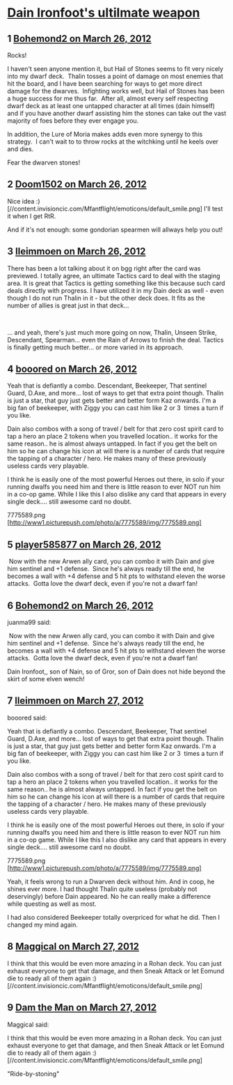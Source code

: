 # [Dain Ironfoot&#039;s ultilmate weapon](https://community.fantasyflightgames.com/topic/62332-dain-ironfoots-ultilmate-weapon/)

## 1 [Bohemond2 on March 26, 2012](https://community.fantasyflightgames.com/topic/62332-dain-ironfoots-ultilmate-weapon/?do=findComment&comment=610209)

Rocks!

I haven't seen anyone mention it, but Hail of Stones seems to fit very nicely into my dwarf deck.  Thalin tosses a point of damage on most enemies that hit the board, and I have been searching for ways to get more direct damage for the dwarves.  Infighting works well, but Hail of Stones has been a huge success for me thus far.  After all, almost every self respecting dwarf deck as at least one untapped character at all times (dain himself) and if you have another dwarf assisting him the stones can take out the vast majority of foes before they ever engage you.

In addition, the Lure of Moria makes adds even more synergy to this strategy.  I can't wait to to throw rocks at the witchking until he keels over and dies.

Fear the dwarven stones!

## 2 [Doom1502 on March 26, 2012](https://community.fantasyflightgames.com/topic/62332-dain-ironfoots-ultilmate-weapon/?do=findComment&comment=610244)

Nice idea :) [//content.invisioncic.com/Mfantflight/emoticons/default_smile.png] I'll test it when I get RtR.

And if it's not enough: some gondorian spearmen will allways help you out!

## 3 [lleimmoen on March 26, 2012](https://community.fantasyflightgames.com/topic/62332-dain-ironfoots-ultilmate-weapon/?do=findComment&comment=610247)

There has been a lot talking about it on bgg right after the card was previewed. I totally agree, an ultimate Tactics card to deal with the staging area. It is great that Tactics is getting something like this because such card deals directly with progress. I have utilized it in my Dain deck as well - even though I do not run Thalin in it - but the other deck does. It fits as the number of allies is great just in that deck...

 

... and yeah, there's just much more going on now, Thalin, Unseen Strike, Descendant, Spearman... even the Rain of Arrows to finish the deal. Tactics is finally getting much better... or more varied in its approach.

## 4 [booored on March 26, 2012](https://community.fantasyflightgames.com/topic/62332-dain-ironfoots-ultilmate-weapon/?do=findComment&comment=610291)

Yeah that is defiantly a combo. Descendant, Beekeeper, That sentinel Guard, D.Axe, and more... lost of ways to get that extra point though. Thalin is just a star, that guy just gets better and better form Kaz onwards. I'm a big fan of beekeeper, with Ziggy you can cast him like 2 or 3  times a turn if you like.

Dain also combos with a song of travel / belt for that zero cost spirit card to tap a hero an place 2 tokens when you travelled location.. it works for the same reason.. he is almost always untapped. In fact if you get the belt on him so he can change his icon at will there is a number of cards that require the tapping of a character / hero. He makes many of these previously useless cards very playable.

I think he is easily one of the most powerful Heroes out there, in solo if your running dwalfs you need him and there is little reason to ever NOT run him in a co-op game. While I like this I also dislike any card that appears in every single deck.... still awesome card no doubt.

7775589.png [http://www1.picturepush.com/photo/a/7775589/img/7775589.png]

## 5 [player585877 on March 26, 2012](https://community.fantasyflightgames.com/topic/62332-dain-ironfoots-ultilmate-weapon/?do=findComment&comment=610449)

 Now with the new Arwen ally card, you can combo it with Dain and give him sentinel and +1 defense.  Since he's always ready till the end, he becomes a wall with +4 defense and 5 hit pts to withstand eleven the worse attacks.  Gotta love the dwarf deck, even if you're not a dwarf fan!

## 6 [Bohemond2 on March 26, 2012](https://community.fantasyflightgames.com/topic/62332-dain-ironfoots-ultilmate-weapon/?do=findComment&comment=610465)

juanma99 said:

 Now with the new Arwen ally card, you can combo it with Dain and give him sentinel and +1 defense.  Since he's always ready till the end, he becomes a wall with +4 defense and 5 hit pts to withstand eleven the worse attacks.  Gotta love the dwarf deck, even if you're not a dwarf fan!



Dain Ironfoot,, son of Nain, so of Gror, son of Dain does not hide beyond the skirt of some elven wench!

## 7 [lleimmoen on March 27, 2012](https://community.fantasyflightgames.com/topic/62332-dain-ironfoots-ultilmate-weapon/?do=findComment&comment=610522)

booored said:

Yeah that is defiantly a combo. Descendant, Beekeeper, That sentinel Guard, D.Axe, and more... lost of ways to get that extra point though. Thalin is just a star, that guy just gets better and better form Kaz onwards. I'm a big fan of beekeeper, with Ziggy you can cast him like 2 or 3  times a turn if you like.

Dain also combos with a song of travel / belt for that zero cost spirit card to tap a hero an place 2 tokens when you travelled location.. it works for the same reason.. he is almost always untapped. In fact if you get the belt on him so he can change his icon at will there is a number of cards that require the tapping of a character / hero. He makes many of these previously useless cards very playable.

I think he is easily one of the most powerful Heroes out there, in solo if your running dwalfs you need him and there is little reason to ever NOT run him in a co-op game. While I like this I also dislike any card that appears in every single deck.... still awesome card no doubt.

7775589.png [http://www1.picturepush.com/photo/a/7775589/img/7775589.png]



Yeah, it feels wrong to run a Dwarven deck without him. And in coop, he shines ever more. I had thought Thalin quite useless (probably not deservingly) before Dain appeared. No he can really make a difference while questing as well as most.

I had also considered Beekeeper totally overpriced for what he did. Then I changed my mind again.

## 8 [Maggical on March 27, 2012](https://community.fantasyflightgames.com/topic/62332-dain-ironfoots-ultilmate-weapon/?do=findComment&comment=610749)

I think that this would be even more amazing in a Rohan deck. You can just exhaust everyone to get that damage, and then Sneak Attack or let Eomund die to ready all of them again :) [//content.invisioncic.com/Mfantflight/emoticons/default_smile.png]

## 9 [Dam the Man on March 27, 2012](https://community.fantasyflightgames.com/topic/62332-dain-ironfoots-ultilmate-weapon/?do=findComment&comment=610751)

Maggical said:

I think that this would be even more amazing in a Rohan deck. You can just exhaust everyone to get that damage, and then Sneak Attack or let Eomund die to ready all of them again :) [//content.invisioncic.com/Mfantflight/emoticons/default_smile.png]



"Ride-by-stoning"

